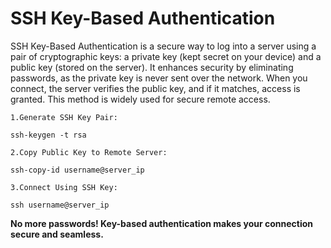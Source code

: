 # SSH Key-Based Authentication

SSH Key-Based Authentication is a secure way to log into a server using a pair of cryptographic keys: a private key (kept secret on your device) and a public key (stored on the server). It enhances security by eliminating passwords, as the private key is never sent over the network. When you connect, the server verifies the public key, and if it matches, access is granted. This method is widely used for secure remote access.

`1.Generate SSH Key Pair:`

 ```
ssh-keygen -t rsa
```
`2.Copy Public Key to Remote Server:`
```
ssh-copy-id username@server_ip
```
`3.Connect Using SSH Key:`
```
ssh username@server_ip
```

**No more passwords! Key-based authentication makes your connection secure and seamless.**